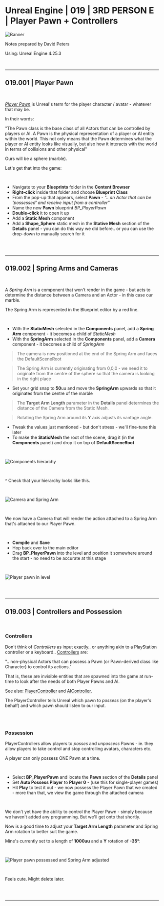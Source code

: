 # Unreal Engine | 019 | 3RD PERSON E | Player Pawn + Controllers

![Banner](https://user-images.githubusercontent.com/36719180/93958681-1a422980-fdab-11ea-8c2b-e665e08294da.png)


Notes prepared by David Peters

Using: Unreal Engine 4.25.3 

<br>

---

## 019.001 | Player Pawn

<br>

[*Player Pawn*](https://docs.unrealengine.com/en-US/Gameplay/Framework/Pawn/index.html) is Unreal's term for the player character / avatar - whatever that may be.

In their words:

"The Pawn class is the base class of all Actors that can be controlled by players or AI. A Pawn is the physical representation of a player or AI entity within the world. This not only means that the Pawn determines what the player or AI entity looks like visually, but also how it interacts with the world in terms of collisions and other physical"

Ours will be a sphere (marble).

Let's get that into the game:

<br>

- Navigate to your **Blueprints** folder in the **Content Browser**
- **Right-click** inside that folder and choose **Blueprint Class**
- From the pop-up that appears, select **Pawn** - *".. an Actor that can be 'possessed' and receive input from a controller"*
- Name the new **Pawn** blueprint *BP_PlayerPawn*
- **Double-click** it to open it up
- Add a **Static Mesh** component
- Add a **Shape_Sphere** static mesh in the **Stative Mesh** section of the **Details** panel - you can do this way we did before.. or you can use the drop-down to manually search for it

<br><br>

---

## 019.002 | Spring Arms and Cameras

<br>

A *Spring Arm* is a component that won't render in the game - but acts to determine the distance between a Camera and an Actor - in this case our marble.

The Spring Arm is represented in the Blueprint editor by a red line.

<br>

- With the **StaticMesh** selected in the **Components** panel, add a **Spring Arm** component - it becomes a child of *StaticMesh*
- With the **SpringArm** selected in the **Components** panel, add a **Camera** component - it becomes a child of *SpringArm*
> The camera is now positioned at the end of the Spring Arm and faces the DefaultSceneRoot

> The Spring Arm is currently originating from 0,0,0 - we need it to originate from the centre of the sphere so that the camera is looking in the right place

- Set your grid snap to **50**uu and move the **SpringArm** upwards so that it originates from the centre of the marble

> The **Target Arm Length** parameter in the **Details** panel determines the distance of the Camera from the Static Mesh.

> Rotating the Spring Arm around its **Y** axis adjusts its vantage angle.

- Tweak the values just mentioned - but don't stress - we'll fine-tune this later
- To make the **StaticMesh** the root of the scene, drag it (in the **Components** panel) and drop it on top of **DefaultSceneRoot**

<br>

![Components hierarchy](https://user-images.githubusercontent.com/36719180/94493261-a25f7d80-0248-11eb-99b2-7b8306f75671.png)

<br>

^ Check that your hierarchy looks like this.

<br>

![Camera and Spring Arm](https://user-images.githubusercontent.com/36719180/94384799-efd3e000-019f-11eb-8fce-d2650ef7240a.png)

<br>

We now have a Camera that will render the action attached to a Spring Arm that's attached to our Player Pawn.

<br>

- **Compile** and **Save**
- Hop back over to the main editor
- Drag **BP_PlayerPawn** into the level and position it somewhere around the start - no need to be accurate at this stage

<br>

![Player pawn in level](https://user-images.githubusercontent.com/36719180/94387189-dfbeff00-01a5-11eb-8227-d3031ed33ca6.png)

<br><br>

---

## 019.003 | Controllers and Possession

<br>

### Controllers

Don't think of *Controllers* as input exactly.. or anything akin to a PlayStation controller or a keyboard.. [Controllers](https://docs.unrealengine.com/en-US/Gameplay/Framework/Controller/index.html) are:

".. non-physical Actors that can possess a Pawn (or Pawn-derived class like Character) to control its actions."

That is, these are invisible entities that are spawned into the game at run-time to look after the needs of both Player Pawns and AI.

See also: [PlayerController](https://docs.unrealengine.com/en-US/Gameplay/Framework/Controller/PlayerController/index.html) and [AIController](https://docs.unrealengine.com/en-US/Gameplay/Framework/Controller/AIController/index.html).

The PlayerController tells Unreal which pawn to *possess* (on the player's behalf) and which pawn should listen to our input.

<br><br>

### Possession

PlayerControllers allow players to *posses* and *unpossess* Pawns - ie. they allow players to take control and stop controlling avatars, characters etc.

A player can only possess ONE Pawn at a time.

<br>

- Select **BP_PlayerPawn** and locate the **Pawn** section of the **Details** panel
- Set **Auto Possess Player** to **Player 0** - (use this for single-player games)
- Hit **Play** to test it out - we now possess the Player Pawn that we created - more than that, we view the game through the attached camera

<br>

We don't yet have the ability to control the Player Pawn - simply because we haven't added any programming. But we'll get onto that shortly.

Now is a good time to adjust your **Target Arm Length** parameter and Spring Arm rotation to better suit the game.

Mine's currently set to a length of **1000uu** and a **Y** rotation of **-35°**:

<br>

![Player pawn possessed and Spring Arm adjusted](https://user-images.githubusercontent.com/36719180/94387779-a7b8bb80-01a7-11eb-85f8-6908973f2ad8.png)

<br>

Feels cute. Might delete later.

<br><br>


---









